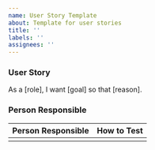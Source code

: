 ```yaml
---
name: User Story Template
about: Template for user stories
title: ''
labels: ''
assignees: ''
---
```


### User Story

As a [role], I want [goal] so that [reason].

### Person Responsible

| Person Responsible | How to Test |
| ------------------ | ----------- |
|                    |             |
